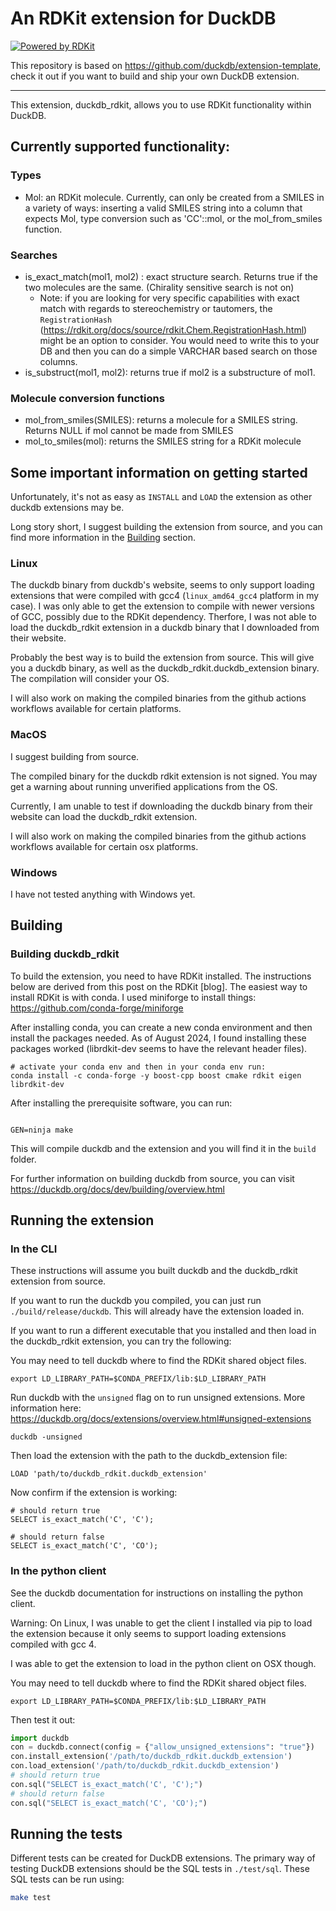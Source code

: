 # An RDKit extension for DuckDB

[![Powered by RDKit](https://img.shields.io/badge/Powered%20by-RDKit-3838ff.svg?logo=data:image/png;base64,iVBORw0KGgoAAAANSUhEUgAAABAAAAAQBAMAAADt3eJSAAAABGdBTUEAALGPC/xhBQAAACBjSFJNAAB6JgAAgIQAAPoAAACA6AAAdTAAAOpgAAA6mAAAF3CculE8AAAAFVBMVEXc3NwUFP8UPP9kZP+MjP+0tP////9ZXZotAAAAAXRSTlMAQObYZgAAAAFiS0dEBmFmuH0AAAAHdElNRQfmAwsPGi+MyC9RAAAAQElEQVQI12NgQABGQUEBMENISUkRLKBsbGwEEhIyBgJFsICLC0iIUdnExcUZwnANQWfApKCK4doRBsKtQFgKAQC5Ww1JEHSEkAAAACV0RVh0ZGF0ZTpjcmVhdGUAMjAyMi0wMy0xMVQxNToyNjo0NyswMDowMDzr2J4AAAAldEVYdGRhdGU6bW9kaWZ5ADIwMjItMDMtMTFUMTU6MjY6NDcrMDA6MDBNtmAiAAAAAElFTkSuQmCC)](https://www.rdkit.org/)

This repository is based on https://github.com/duckdb/extension-template, check it out if you want to build and ship your own DuckDB extension.

---

This extension, duckdb_rdkit, allows you to use RDKit functionality within DuckDB.

## Currently supported functionality:

### Types

- Mol: an RDKit molecule. Currently, can only be created from a SMILES in a variety of ways: inserting a valid SMILES
  string into a column that expects Mol, type conversion such as 'CC'::mol, or the mol_from_smiles function.

### Searches

- is_exact_match(mol1, mol2) : exact structure search. Returns true if the two molecules are the same. (Chirality sensitive search is not on)
  - Note: if you are looking for very specific capabilities with exact match with regards
    to stereochemistry or tautomers, the `RegistrationHash` (https://rdkit.org/docs/source/rdkit.Chem.RegistrationHash.html)
    might be an option to consider. You would need to write this to your DB and
    then you can do a simple VARCHAR based search on those columns.
- is_substruct(mol1, mol2): returns true if mol2 is a substructure of mol1.

### Molecule conversion functions

- mol_from_smiles(SMILES): returns a molecule for a SMILES string. Returns NULL if mol cannot be made from SMILES
- mol_to_smiles(mol): returns the SMILES string for a RDKit molecule

## Some important information on getting started

Unfortunately, it's not as easy as `INSTALL` and `LOAD` the extension as other duckdb
extensions may be.

Long story short, I suggest building the extension from source,
and you can find more information in the
[Building](#building) section.

### Linux

The duckdb binary from duckdb's website, seems to only support
loading extensions that were compiled with gcc4 (`linux_amd64_gcc4` platform in my
case). I was only able to get the extension
to compile with newer versions of GCC, possibly due to the RDKit dependency.
Therfore, I was not able to load the duckdb_rdkit extension in a duckdb binary that
I downloaded from their website.

Probably the best way is to build the extension from source. This will give you
a duckdb binary, as well as the duckdb_rdkit.duckdb_extension binary. The compilation
will consider your OS.

I will also work on making the compiled binaries from the github actions
workflows available for certain platforms.

### MacOS

I suggest building from source.

The compiled binary for the duckdb rdkit extension is not signed. You may get
a warning about running unverified applications from the OS.

Currently, I am unable to test if downloading the duckdb binary from their website can
load the duckdb_rdkit extension.

I will also work on making the compiled binaries from the github actions
workflows available for certain osx platforms.

### Windows

I have not tested anything with Windows yet.

## <a name="building"></a>Building

### Building duckdb_rdkit

To build the extension, you need to have RDKit installed.
The instructions below are derived from this post on the RDKit [blog].
The easiest way to install RDKit is with conda.
I used miniforge to install things: https://github.com/conda-forge/miniforge

After installing conda, you can create a new
conda environment and then install the packages needed.
As of August 2024, I found installing these packages worked (librdkit-dev seems to have the relevant header files).

```shell
# activate your conda env and then in your conda env run:
conda install -c conda-forge -y boost-cpp boost cmake rdkit eigen librdkit-dev
```

After installing the prerequisite software, you can run:

```shell

GEN=ninja make
```

This will compile duckdb and the extension and you will find it in
the `build` folder.

For further information on building duckdb from source,
you can visit https://duckdb.org/docs/dev/building/overview.html

## Running the extension

### In the CLI

These instructions will assume you built duckdb and the duckdb_rdkit extension
from source.

If you want to run the duckdb you compiled, you can just run `./build/release/duckdb`.
This will already have the extension loaded in.

If you want to run a different executable that you installed and then load in
the duckdb_rdkit extension, you can try the following:

You may need to tell duckdb where to find the RDKit shared object files.

```shell
export LD_LIBRARY_PATH=$CONDA_PREFIX/lib:$LD_LIBRARY_PATH
```

Run duckdb with the `unsigned` flag on to run unsigned extensions.
More information here: https://duckdb.org/docs/extensions/overview.html#unsigned-extensions

```shell
duckdb -unsigned
```

Then load the extension with the path to the duckdb_extension file:

```shell
LOAD 'path/to/duckdb_rdkit.duckdb_extension'
```

Now confirm if the extension is working:

```shell
# should return true
SELECT is_exact_match('C', 'C');

# should return false
SELECT is_exact_match('C', 'CO');
```

### In the python client

See the duckdb documentation for instructions on installing the python client.

Warning: On Linux, I was unable to get the client I installed via pip to load the
extension because it only seems to support loading extensions compiled with gcc 4.

I was able to get the extension to load in the python client on OSX though.

You may need to tell duckdb where to find the RDKit shared object files.

```shell
export LD_LIBRARY_PATH=$CONDA_PREFIX/lib:$LD_LIBRARY_PATH
```

Then test it out:

```python
import duckdb
con = duckdb.connect(config = {"allow_unsigned_extensions": "true"})
con.install_extension('/path/to/duckdb_rdkit.duckdb_extension')
con.load_extension('/path/to/duckdb_rdkit.duckdb_extension')
# should return true
con.sql("SELECT is_exact_match('C', 'C');")
# should return false
con.sql("SELECT is_exact_match('C', 'CO');")

```

<!-- #### Issue with building on MacOS 14.3 -->
<!---->
<!-- There was an issue building on MacOS 14.3 where a header from boost could not be found. -->
<!-- If you have trouble, you can try creating a conda env using the `starter_conda_env.yml` (from DavidACosgrove in the RDKit discussions). -->
<!-- This includes boost libraries that are needed by RDKit. Then install RDKit into that env. And then run `make` in -->
<!-- that env. -->
<!---->
<!-- [blog]: https://greglandrum.github.io/rdkit-blog/posts/2021-07-24-setting-up-a-cxx-dev-env.html -->

## Running the tests

Different tests can be created for DuckDB extensions. The primary way of testing DuckDB extensions should be the SQL tests in `./test/sql`. These SQL tests can be run using:

```sh
make test
```
